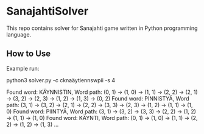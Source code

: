 # SanajahtiSolver

This repo contains solver for Sanajahti game written in Python programming language. 

## How to Use

Example run:

python3 solver.py -c cknaäytiennswpii -s 4

Found word: KÄYNNISTIN, Word path: (0, 1) -> (1, 0) -> (1, 1) -> (2, 2) -> (2, 1) -> (3, 2) -> (2, 3) -> (1, 2) -> (1, 3) -> (0, 2)
Found word: PINNISTYÄ, Word path: (3, 1) -> (3, 2) -> (2, 1) -> (2, 2) -> (3, 3) -> (2, 3) -> (1, 2) -> (1, 1) -> (1, 0)
Found word: PIINTYÄ, Word path: (3, 1) -> (3, 2) -> (3, 3) -> (2, 2) -> (1, 2) -> (1, 1) -> (1, 0)
Found word: KÄYNTI, Word path: (0, 1) -> (1, 0) -> (1, 1) -> (2, 2) -> (1, 2) -> (1, 3)
...
